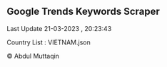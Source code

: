 

## Google Trends Keywords Scraper 
 
Last Update 21-03-2023 , 20:23:43

Country List :
VIETNAM.json



© Abdul Muttaqin 
